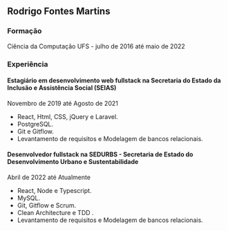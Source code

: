 ## Rodrigo Fontes Martins

### Formação
Ciência da Computação UFS - julho de 2016 até maio de 2022

### Experiência
#### Estagiário em desenvolvimento web fullstack na Secretaria do Estado da Inclusão e Assistência Social (SEIAS)
Novembro de 2019 até Agosto de 2021

* React, Html, CSS, jQuery e Laravel.
* PostgreSQL.
* Git e Gitflow.
* Levantamento de requisitos e Modelagem de bancos relacionais.

#### Desenvolvedor fullstack na SEDURBS - Secretaria de Estado do Desenvolvimento Urbano e Sustentabilidade
Abril de 2022 até Atualmente

* React, Node e Typescript.
* MySQL.
* Git, Gitflow e Scrum.
* Clean Architecture e TDD .
* Levantamento de requisitos e Modelagem de bancos relacionais.
